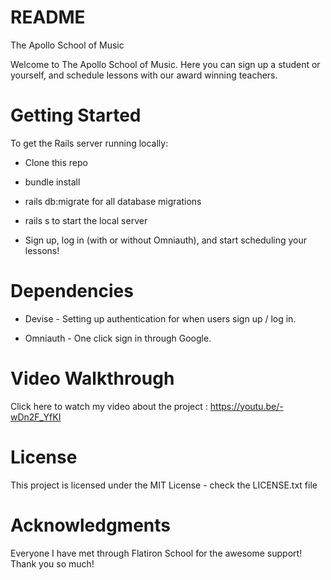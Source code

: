 # README
The Apollo School of Music 

Welcome to The Apollo School of Music. Here you can sign up a student or yourself, and schedule lessons with our award winning teachers. 

# Getting Started

To get the Rails server running locally:

- Clone this repo

- bundle install 

- rails db:migrate for all database migrations

- rails s to start the local server

- Sign up, log in (with or without Omniauth), and start scheduling your lessons! 

# Dependencies

- Devise - Setting up authentication for when users sign up / log in.

- Omniauth - One click sign in through Google.

# Video Walkthrough
Click here to watch my video about the project : https://youtu.be/-wDn2F_YfKI

# License

This project is licensed under the MIT License - check the LICENSE.txt file

# Acknowledgments

Everyone I have met through Flatiron School for the awesome support! Thank you so much!